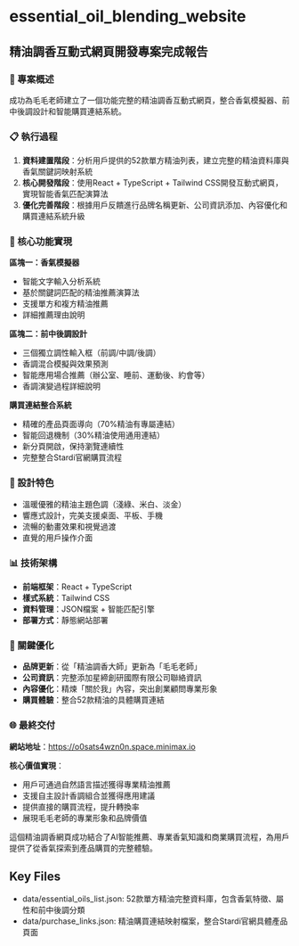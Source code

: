 # essential_oil_blending_website

## 精油調香互動式網頁開發專案完成報告

### 🎯 專案概述
成功為毛毛老師建立了一個功能完整的精油調香互動式網頁，整合香氣模擬器、前中後調設計和智能購買連結系統。

### 📋 執行過程
1. **資料建置階段**：分析用戶提供的52款單方精油列表，建立完整的精油資料庫與香氣關鍵詞映射系統
2. **核心開發階段**：使用React + TypeScript + Tailwind CSS開發互動式網頁，實現智能香氣匹配演算法
3. **優化完善階段**：根據用戶反饋進行品牌名稱更新、公司資訊添加、內容優化和購買連結系統升級

### 🌟 核心功能實現

**區塊一：香氣模擬器**
- 智能文字輸入分析系統
- 基於關鍵詞匹配的精油推薦演算法
- 支援單方和複方精油推薦
- 詳細推薦理由說明

**區塊二：前中後調設計**
- 三個獨立調性輸入框（前調/中調/後調）
- 香調混合模擬與效果預測
- 智能應用場合推薦（辦公室、睡前、運動後、約會等）
- 香調演變過程詳細說明

**購買連結整合系統**
- 精確的產品頁面導向（70%精油有專屬連結）
- 智能回退機制（30%精油使用通用連結）
- 新分頁開啟，保持瀏覽連續性
- 完整整合Stardi官網購買流程

### 🎨 設計特色
- 溫暖優雅的精油主題色調（淺綠、米白、淡金）
- 響應式設計，完美支援桌面、平板、手機
- 流暢的動畫效果和視覺過渡
- 直覺的用戶操作介面

### 📊 技術架構
- **前端框架**：React + TypeScript
- **樣式系統**：Tailwind CSS
- **資料管理**：JSON檔案 + 智能匹配引擎
- **部署方式**：靜態網站部署

### 🔧 關鍵優化
- **品牌更新**：從「精油調香大師」更新為「毛毛老師」
- **公司資訊**：完整添加星締創研國際有限公司聯絡資訊
- **內容優化**：精煉「關於我」內容，突出創業顧問專業形象
- **購買體驗**：整合52款精油的具體購買連結

### 🌐 最終交付
**網站地址**：https://o0sats4wzn0n.space.minimax.io

**核心價值實現**：
- 用戶可通過自然語言描述獲得專業精油推薦
- 支援自主設計香調組合並獲得應用建議
- 提供直接的購買流程，提升轉換率
- 展現毛毛老師的專業形象和品牌價值

這個精油調香網頁成功結合了AI智能推薦、專業香氣知識和商業購買流程，為用戶提供了從香氣探索到產品購買的完整體驗。

## Key Files

- data/essential_oils_list.json: 52款單方精油完整資料庫，包含香氣特徵、屬性和前中後調分類
- data/purchase_links.json: 精油購買連結映射檔案，整合Stardi官網具體產品頁面
